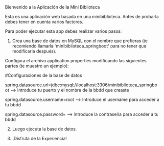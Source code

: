 Bienvenido a la Aplicación de la Mini Biblioteca

Esta es una aplicación web basada en una minibiblioteca. Antes de probarla debes tener en cuenta varios factores.

Para poder ejecutar esta app debes realizar varios pasos:

1. Crea una base de datos en MySQL con el nombre que prefieras (te recomiendo llamarla 'minibiblioteca_springboot' para no tener que modificarla después).

Configura el archivo application.properties modificando las siguientes partes (te muestro un ejemplo):

#Configuraciones de la base de datos

spring.datasource.url=jdbc:mysql://localhost:3306/minibiblioteca_springboot --> Introduce tu puerto y el nombre de la bbdd que creaste

spring.datasource.username=root --> Introduce el username para acceder a tu bbdd

spring.datasource.password= --> Introduce la contraseña para acceder a tu bbdd

2. Luego ejecuta la base de datos.

3. ¡Disfruta de la Experiencia!
